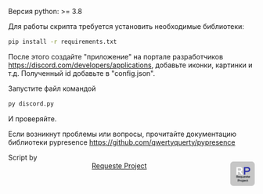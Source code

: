 Версия python: >= 3.8

Для работы скрипта требуется установить необходимые библиотеки:
```bash
pip install -r requirements.txt
```

После этого создайте "приложение" на портале разработчиков https://discord.com/developers/applications, добавьте иконки, картинки и т.д. Полученный id добавьте в "config.json".

Запустите файл командой
```bash
py discord.py
```
И проверяйте. 


Если возникнут проблемы или вопросы, прочитайте документацию библиотеки pypresence https://github.com/qwertyquerty/pypresence

Script by <a href='https://github.com/reques6e' style='display: block; text-align: center;'>Requeste Project<img src='https://github.com/reques6e/reques6e/blob/main/assets/images.png?v=1' alt='Мой баннер' width='50' height='50' style='float: right;'></a>
